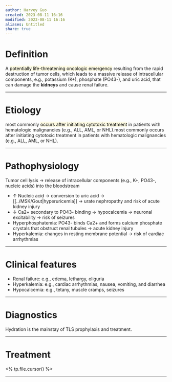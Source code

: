 ```yaml
---
author: Harvey Guo
created: 2023-08-11 16:16
modified: 2023-08-11 16:16
aliases: Untitled
share: true
---
```


# Definition
A <mark style="background: #FFF3A34A;">potentially life-threatening oncologic emergency</mark> resulting from the rapid destruction of tumor cells, which leads to a massive release of intracellular components, e.g., potassium (K+), phosphate (PO43-), and uric acid, that can damage the **kidneys** and cause renal failure.

---
# Etiology
most commonly <mark style="background: #FFF3A34A;">occurs after initiating cytotoxic treatment</mark> in patients with hematologic malignancies (e.g., ALL, AML, or NHL).most commonly occurs after initiating cytotoxic treatment in patients with hematologic malignancies (e.g., ALL, AML, or NHL).

---
# Pathophysiology
Tumor cell lysis → release of intracellular components (e.g., K+, PO43-, nucleic acids) into the bloodstream
- ↑ Nucleic acid → conversion to uric acid → [[../MSK/Gout|hyperuricemia]] → urate nephropathy and risk of acute kidney injury 
- ↓ Ca2+ secondary to PO43- binding → hypocalcemia → neuronal excitability → risk of seizures
- Hyperphosphatemia: PO43- binds Ca2+ and forms calcium phosphate crystals that obstruct renal tubules → acute kidney injury
- Hyperkalemia: changes in resting membrane potential → risk of cardiac arrhythmias

---
# Clinical features
- Renal failure: e.g., edema, lethargy, oliguria
- Hyperkalemia: e.g., cardiac arrhythmias, nausea, vomiting, and diarrhea
- Hypocalcemia: e.g., tetany, muscle cramps, seizures

---
# Diagnostics
Hydration is the mainstay of TLS prophylaxis and treatment.

---
# Treatment
<% tp.file.cursor() %>

---
